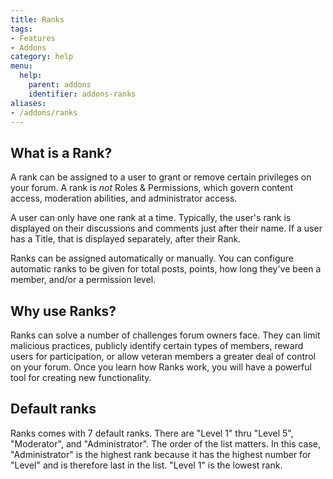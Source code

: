 ```yaml
---
title: Ranks
tags:
- Features
- Addons
category: help
menu:
  help:
    parent: addons
    identifier: addons-ranks
aliases:
- /addons/ranks
---
```

## What is a Rank?

A rank can be assigned to a user to grant or remove certain privileges on your forum. A rank is *not* Roles & Permissions, which govern content access, moderation abilities, and administrator access.

A user can only have one rank at a time. Typically, the user's rank is displayed on their discussions and comments just after their name. If a user has a Title, that is displayed separately, after their Rank.

Ranks can be assigned automatically or manually. You can configure automatic ranks to be given for total posts, points, how long they've been a member, and/or a permission level.

## Why use Ranks?

Ranks can solve a number of challenges forum owners face. They can limit malicious practices, publicly identify certain types of members, reward users for participation, or allow veteran members a greater deal of control on your forum. Once you learn how Ranks work, you will have a powerful tool for creating new functionality.

## Default ranks

Ranks comes with 7 default ranks. There are "Level 1" thru "Level 5", "Moderator", and "Administrator". The order of the list matters. In this case, "Administrator" is the highest rank because it has the highest number for "Level" and is therefore last in the list. "Level 1" is the lowest rank.
